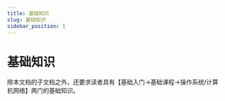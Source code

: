```yaml
---
title: 基础知识
slug: 基础知识
sidebar_position: 1
---
```



# 基础知识

除本文档的子文档之外，还要求读者具有【基础入门-&gt;基础课程-&gt;操作系统/计算机网络】两门的基础知识。


